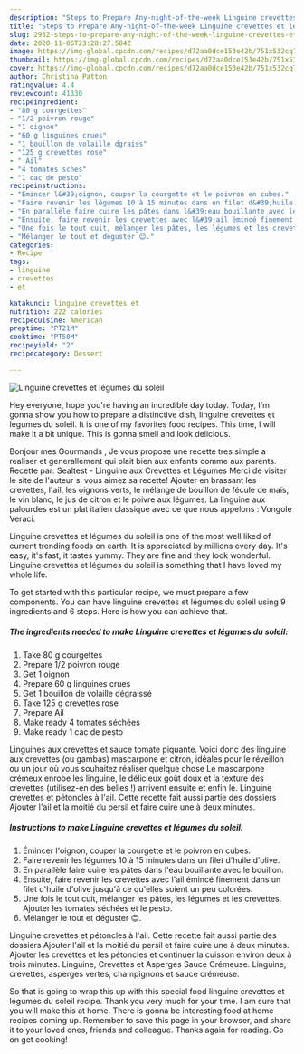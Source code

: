 ```yaml
---
description: "Steps to Prepare Any-night-of-the-week Linguine crevettes et légumes du soleil"
title: "Steps to Prepare Any-night-of-the-week Linguine crevettes et légumes du soleil"
slug: 2932-steps-to-prepare-any-night-of-the-week-linguine-crevettes-et-legumes-du-soleil
date: 2020-11-06T23:28:27.584Z
image: https://img-global.cpcdn.com/recipes/d72aa0dce153e42b/751x532cq70/linguine-crevettes-et-legumes-du-soleil-photo-principale-de-la-recette.jpg
thumbnail: https://img-global.cpcdn.com/recipes/d72aa0dce153e42b/751x532cq70/linguine-crevettes-et-legumes-du-soleil-photo-principale-de-la-recette.jpg
cover: https://img-global.cpcdn.com/recipes/d72aa0dce153e42b/751x532cq70/linguine-crevettes-et-legumes-du-soleil-photo-principale-de-la-recette.jpg
author: Christina Patton
ratingvalue: 4.4
reviewcount: 41330
recipeingredient:
- "80 g courgettes"
- "1/2 poivron rouge"
- "1 oignon"
- "60 g linguines crues"
- "1 bouillon de volaille dgraiss"
- "125 g crevettes rose"
- " Ail"
- "4 tomates sches"
- "1 cac de pesto"
recipeinstructions:
- "Émincer l&#39;oignon, couper la courgette et le poivron en cubes."
- "Faire revenir les légumes 10 à 15 minutes dans un filet d&#39;huile d&#39;olive."
- "En parallèle faire cuire les pâtes dans l&#39;eau bouillante avec le bouillon."
- "Ensuite, faire revenir les crevettes avec l&#39;ail émincé finement dans un filet d&#39;huile d&#39;olive jusqu&#39;à ce qu&#39;elles soient un peu colorées."
- "Une fois le tout cuit, mélanger les pâtes, les légumes et les crevettes. Ajouter les tomates séchées et le pesto."
- "Mélanger le tout et déguster 😊."
categories:
- Recipe
tags:
- linguine
- crevettes
- et

katakunci: linguine crevettes et 
nutrition: 222 calories
recipecuisine: American
preptime: "PT21M"
cooktime: "PT50M"
recipeyield: "2"
recipecategory: Dessert

---
```



![Linguine crevettes et légumes du soleil](https://img-global.cpcdn.com/recipes/d72aa0dce153e42b/751x532cq70/linguine-crevettes-et-legumes-du-soleil-photo-principale-de-la-recette.jpg)

Hey everyone, hope you're having an incredible day today. Today, I'm gonna show you how to prepare a distinctive dish, linguine crevettes et légumes du soleil. It is one of my favorites food recipes. This time, I will make it a bit unique. This is gonna smell and look delicious.

Bonjour mes Gourmands , Je vous propose une recette tres simple a realiser et generallement qui plait bien aux enfants comme aux parents. Recette par: Sealtest - Linguine aux Crevettes et Légumes Merci de visiter le site de l&#39;auteur si vous aimez sa recette! Ajouter en brassant les crevettes, l&#39;ail, les oignons verts, le mélange de bouillon de fécule de maïs, le vin blanc, le jus de citron et le poivre aux légumes. La linguine aux palourdes est un plat italien classique avec ce que nous appelons : Vongole Veraci.

Linguine crevettes et légumes du soleil is one of the most well liked of current trending foods on earth. It is appreciated by millions every day. It's easy, it's fast, it tastes yummy. They are fine and they look wonderful. Linguine crevettes et légumes du soleil is something that I have loved my whole life.


To get started with this particular recipe, we must prepare a few components. You can have linguine crevettes et légumes du soleil using 9 ingredients and 6 steps. Here is how you can achieve that.

<!--inarticleads1-->

##### The ingredients needed to make Linguine crevettes et légumes du soleil:

1. Take 80 g courgettes
1. Prepare 1/2 poivron rouge
1. Get 1 oignon
1. Prepare 60 g linguines crues
1. Get 1 bouillon de volaille dégraissé
1. Take 125 g crevettes rose
1. Prepare  Ail
1. Make ready 4 tomates séchées
1. Make ready 1 cac de pesto


Linguines aux crevettes et sauce tomate piquante. Voici donc des linguine aux crevettes (ou gambas) mascarpone et citron, idéales pour le réveillon ou un jour où vous souhaitez réaliser quelque chose Le mascarpone crémeux enrobe les linguine, le délicieux goût doux et la texture des crevettes (utilisez-en des belles !) arrivent ensuite et enfin le. Linguine crevettes et pétoncles à l&#39;ail. Cette recette fait aussi partie des dossiers Ajouter l&#39;ail et la moitié du persil et faire cuire une à deux minutes. 

<!--inarticleads2-->

##### Instructions to make Linguine crevettes et légumes du soleil:

1. Émincer l&#39;oignon, couper la courgette et le poivron en cubes.
1. Faire revenir les légumes 10 à 15 minutes dans un filet d&#39;huile d&#39;olive.
1. En parallèle faire cuire les pâtes dans l&#39;eau bouillante avec le bouillon.
1. Ensuite, faire revenir les crevettes avec l&#39;ail émincé finement dans un filet d&#39;huile d&#39;olive jusqu&#39;à ce qu&#39;elles soient un peu colorées.
1. Une fois le tout cuit, mélanger les pâtes, les légumes et les crevettes. Ajouter les tomates séchées et le pesto.
1. Mélanger le tout et déguster 😊.


Linguine crevettes et pétoncles à l&#39;ail. Cette recette fait aussi partie des dossiers Ajouter l&#39;ail et la moitié du persil et faire cuire une à deux minutes. Ajouter les crevettes et les pétoncles et continuer la cuisson environ deux à trois minutes. Linguine, Crevettes et Asperges Sauce Crémeuse. Linguine, crevettes, asperges vertes, champignons et sauce crémeuse. 

So that is going to wrap this up with this special food linguine crevettes et légumes du soleil recipe. Thank you very much for your time. I am sure that you will make this at home. There is gonna be interesting food at home recipes coming up. Remember to save this page in your browser, and share it to your loved ones, friends and colleague. Thanks again for reading. Go on get cooking!
